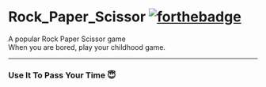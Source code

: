 # Rock_Paper_Scissor     [![forthebadge](https://forthebadge.com/images/badges/made-with-python.svg)](https://forthebadge.com)
A popular Rock Paper Scissor game
<br>
When you are bored, play your childhood game.

---
### Use It To Pass Your Time 😇
